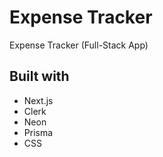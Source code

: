 # Expense Tracker

Expense Tracker (Full-Stack App)

## Built with

- Next.js
- Clerk
- Neon
- Prisma
- CSS
